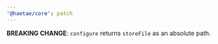 ```yaml
---
'@haetae/core': patch
---
```


**BREAKING CHANGE**: `configure` returns `storeFile` as an absolute path.
